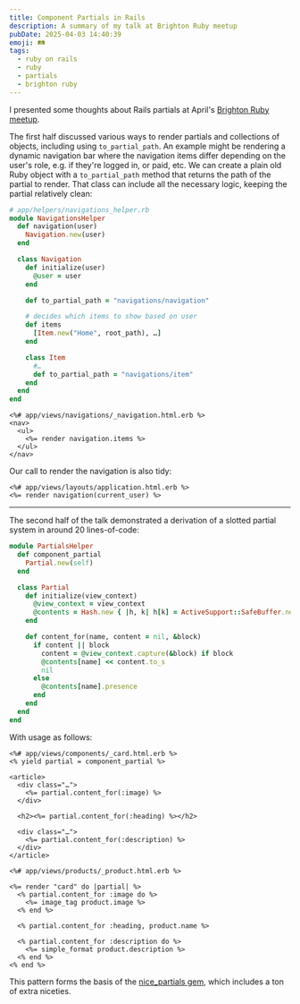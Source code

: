 ```yaml
---
title: Component Partials in Rails
description: A summary of my talk at Brighton Ruby meetup
pubDate: 2025-04-03 14:40:39
emoji: 🛤️
tags:
  - ruby on rails
  - ruby
  - partials
  - brighton ruby
---
```


I presented some thoughts about Rails partials at April's [Brighton Ruby meetup](https://www.meetup.com/brighton-ruby-group/).

The first half discussed various ways to render partials and collections of objects, including using `to_partial_path`. An example might be rendering a dynamic navigation bar where the navigation items differ depending on the user's role, e.g. if they're logged in, or paid, etc. We can create a plain old Ruby object with a `to_partial_path` method that returns the path of the partial to render. That class can include all the necessary logic, keeping the partial relatively clean:

```rb
# app/helpers/navigations_helper.rb
module NavigationsHelper
  def navigation(user)
    Navigation.new(user)
  end

  class Navigation
    def initialize(user)
      @user = user
    end

    def to_partial_path = "navigations/navigation"

    # decides which items to show based on user
    def items
      [Item.new("Home", root_path), …]
    end

    class Item
      #…
      def to_partial_path = "navigations/item"
    end
  end
end
```

```erb
<%# app/views/navigations/_navigation.html.erb %>
<nav>
  <ul>
    <%= render navigation.items %>
  </ul>
</nav>
```

Our call to render the navigation is also tidy:

```erb
<%# app/views/layouts/application.html.erb %>
<%= render navigation(current_user) %>
```

---

The second half of the talk demonstrated a derivation of a slotted partial system in around 20 lines-of-code:

```rb
module PartialsHelper
  def component_partial
    Partial.new(self)
  end

  class Partial
    def initialize(view_context)
      @view_context = view_context
      @contents = Hash.new { |h, k| h[k] = ActiveSupport::SafeBuffer.new }
    end

    def content_for(name, content = nil, &block)
      if content || block
        content = @view_context.capture(&block) if block
        @contents[name] << content.to_s
        nil
      else
        @contents[name].presence
      end
    end
  end
end
```

With usage as follows:

```erb
<%# app/views/components/_card.html.erb %>
<% yield partial = component_partial %>

<article>
  <div class="…">
    <%= partial.content_for(:image) %>
  </div>

  <h2><%= partial.content_for(:heading) %></h2>

  <div class="…">
    <%= partial.content_for(:description) %>
  </div>
</article>
```

```erb
<%# app/views/products/_product.html.erb %>

<%= render "card" do |partial| %>
  <% partial.content_for :image do %>
    <%= image_tag product.image %>
  <% end %>

  <% partial.content_for :heading, product.name %>

  <% partial.content_for :description do %>
    <%= simple_format product.description %>
  <% end %>
<% end %>
```

This pattern forms the basis of the [nice_partials gem](https://github.com/bullet-train-co/nice_partials), which includes a ton of extra niceties.

